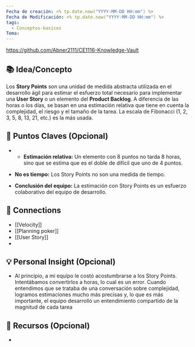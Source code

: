 ```yaml
---
Fecha de creación: <% tp.date.now("YYYY-MM-DD HH:mm") %>
Fecha de Modificación: <% tp.date.now("YYYY-MM-DD HH:mm") %>
tags:
  - Conceptos-basicos
Tema:
---
```

https://github.com/Abner2111/CE1116-Knowledge-Vault

## 📚 Idea/Concepto 
Los **Story Points** son una unidad de medida abstracta utilizada en el desarrollo ágil para estimar el esfuerzo total necesario para implementar una **User Story** o un elemento del **Product Backlog**. A diferencia de las horas o los días, se basan en una estimación relativa que tiene en cuenta la complejidad, el riesgo y el tamaño de la tarea. La escala de Fibonacci (1, 2, 3, 5, 8, 13, 21, etc.) es la más usada.

## 📌 Puntos Claves (Opcional)
- - **Estimación relativa:** Un elemento con 8 puntos no tarda 8 horas, sino que se estima que es el doble de difícil que uno de 4 puntos.

- **No es tiempo:** Los Story Points no son una medida de tiempo.

- **Conclusión del equipo:** La estimación con Story Points es un esfuerzo colaborativo del equipo de desarrollo.

## 🔗 Connections
- [[Velocity]]
- [[Planning poker]]
- [[User Story]]
- 

## 💡 Personal Insight (Opcional)
- Al principio, a mi equipo le costó acostumbrarse a los Story Points. Intentábamos convertirlos a horas, lo cual es un error. Cuando entendimos que se trataba de una conversación sobre complejidad, logramos estimaciones mucho más precisas y, lo que es más importante, el equipo desarrolló un entendimiento compartido de la magnitud de cada tarea
## 🧾 Recursos (Opcional)
- 